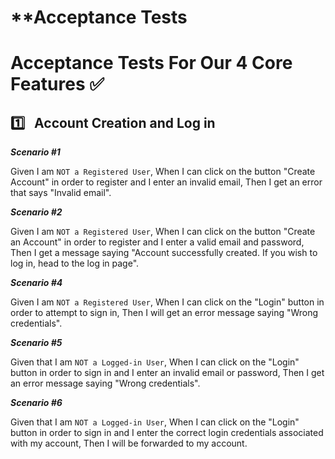 # **Acceptance Tests <br>

# **Acceptance Tests For Our 4 Core Features** :white_check_mark: <br>

## :one: &nbsp; Account Creation and Log in

**_Scenario #1_**

Given I am `NOT a Registered User`,
When I can click on the button "Create Account" in order to register and I enter an invalid email,
Then I get an error that says "Invalid email".

**_Scenario #2_**

Given I am `NOT a Registered User`,
When I can click on the button "Create an Account" in order to register and I enter a valid email and password,
Then I get a message saying "Account successfully created. If you wish to log in, head to the log in page".


**_Scenario #4_**

Given I am `NOT a Registered User`,
When I can click on the "Login" button in order to attempt to sign in,
Then I will get an error message saying "Wrong credentials".


**_Scenario #5_**

Given that I am `NOT a Logged-in User`,
When I can click on the "Login" button in order to sign in and I enter an invalid email or password,
Then I get an error message saying "Wrong credentials".


**_Scenario #6_**

Given that I am `NOT a Logged-in User`,
When I can click on the "Login" button in order to sign in and I enter the correct login credentials associated with my account,
Then I will be forwarded to my account.
